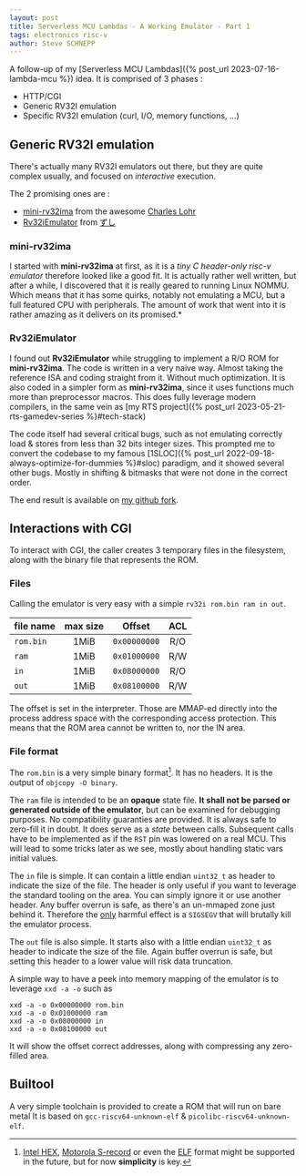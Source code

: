 ```yaml
---
layout: post
title: Serverless MCU Lambdas - A Working Emulator - Part 1
tags: electronics risc-v
author: Steve SCHNEPP
---
```


A follow-up of my [Serverless MCU Lambdas]({% post_url
2023-07-16-lambda-mcu %}) idea. It is comprised of 3 phases :
* HTTP/CGI
* Generic RV32I emulation
* Specific RV32I emulation (curl, I/O, memory functions, ...)

## Generic RV32I emulation

There's actually many RV32I emulators out there, but they are quite complex
usually, and focused on *interactive* execution.

The 2 promising ones are :
* [mini-rv32ima](https://github.com/cnlohr/mini-rv32ima) from the awesome
  [Charles Lohr](http://youtube.com/cnlohr)
* [Rv32iEmulator](https://github.com/zyu-c/Rv32iEmulator) from
  [ずし](https://twitter.com/zc_ozz)

### mini-rv32ima

I started with **mini-rv32ima** at first, as it is a *tiny C header-only risc-v
emulator* therefore looked like a good fit.  It is actually rather well
written, but after a while, I discovered that it is really geared to running
Linux NOMMU.  Which means that it has some quirks, notably not emulating a MCU,
but a full featured CPU with peripherals.  The amount of work that went into
it is rather amazing as it delivers on its promised.*

### Rv32iEmulator

I found out **Rv32iEmulator** while struggling to implement a R/O ROM for
**mini-rv32ima**. The code is written in a very naive way. Almost taking the
reference ISA and coding straight from it. Without much optimization. It is
also coded in a simpler form as **mini-rv32ima**, since it uses functions much
more than preprocessor macros. This does fully leverage modern compilers, in
the same vein as [my RTS project]({% post_url 2023-05-21-rts-gamedev-series
%}#tech-stack)

The code itself had several critical bugs, such as not emulating correctly load
& stores from less than 32 bits integer sizes.  This prompted me to convert the
codebase to my famous [1SLOC]({% post_url
2022-09-18-always-optimize-for-dummies %}#sloc) paradigm, and it showed several
other bugs. Mostly in shifting & bitmasks that were not done in the correct
order.

The end result is available on [my github
fork](https://github.com/steveschnepp/Rv32iEmulator).

## Interactions with CGI

To interact with CGI, the caller creates 3 temporary files in the filesystem,
along with the binary file that represents the ROM.

### Files

Calling the emulator is very easy with a simple `rv32i rom.bin ram in out`.

| file name | max size | Offset       | ACL |
|-----------|:--------:|--------------|:---:|
| `rom.bin` | 1MiB     | `0x00000000` | R/O |
| `ram`     | 1MiB     | `0x01000000` | R/W |
| `in`      | 1MiB     | `0x08000000` | R/O |
| `out`     | 1MiB     | `0x08100000` | R/W |

The offset is set in the interpreter. Those are MMAP-ed directly into the process
address space with the corresponding access protection. This means that the ROM
area cannot be written to, nor the IN area.

### File format

The `rom.bin` is a very simple binary format[^1]. It has no headers. It is the
output of `objcopy -O binary`.

[^1]: [Intel HEX](https://en.wikipedia.org/wiki/Intel_HEX),
      [Motorola S-record](https://en.wikipedia.org/wiki/SREC_(file_format)) or
      even the [ELF](https://en.wikipedia.org/wiki/Executable_and_Linkable_Format)
      format might be supported in the future, but for now __simplicity__ is key.

The `ram` file is intended to be an __opaque__ state file. __It shall not be
parsed or generated outside of the emulator__, but can be examined for
debugging purposes.  No compatibility guaranties are provided. It is always safe
to zero-fill it in doubt.  It does serve as a *state* between calls. Subsequent
calls have to be implemented as if the `RST` pin was lowered on a real MCU.
This will lead to some tricks later as we see, mostly about handling static
vars initial values.

The `in` file is simple. It can contain a little endian `uint32_t` as header to
indicate the size of the file.  The header is only useful if you want to
leverage the standard tooling on the area.  You can simply ignore it or use
another header. Any buffer overrun is safe, as there's an un-mmaped zone just
behind it.  Therefore the <u>only</u> harmful effect is a `SIGSEGV` that will
brutally kill the emulator process.

The `out` file is also simple. It starts also with a little endian `uint32_t`
as header to indicate the size of the file.  Again buffer overrun is safe, but
setting this header to a lower value will risk data truncation.

A simple way to have a peek into memory mapping of the emulator is to leverage
`xxd -a -o` such as

    xxd -a -o 0x00000000 rom.bin
    xxd -a -o 0x01000000 ram
    xxd -a -o 0x08000000 in
    xxd -a -o 0x08100000 out

It will show the offset correct addresses, along with compressing any
zero-filled area.

## Builtool

A very simple toolchain is provided to create a ROM that will run on bare metal
It is based on `gcc-riscv64-unknown-elf` & `picolibc-riscv64-unknown-elf`.
